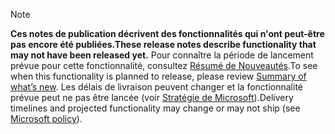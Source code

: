  > [!NOTE]
 >  <span data-ttu-id="d0ed0-101">**Ces notes de publication décrivent des fonctionnalités qui n'ont peut-être pas encore été publiées.**</span><span class="sxs-lookup"><span data-stu-id="d0ed0-101">**These release notes describe functionality that may not have been released yet.**</span></span>
<span data-ttu-id="d0ed0-102">Pour connaître la période de lancement prévue pour cette fonctionnalité, consultez [Résumé de Nouveautés](/business-applications-release-notes/October18/dynamics365-sales/planned-features).</span><span class="sxs-lookup"><span data-stu-id="d0ed0-102">To see when this functionality is planned to release, please review [Summary of what’s new](/business-applications-release-notes/October18/dynamics365-sales/planned-features).</span></span> <span data-ttu-id="d0ed0-103">Les délais de livraison peuvent changer et la fonctionnalité prévue peut ne pas être lancée (voir [Stratégie de Microsoft](https://go.microsoft.com/fwlink/p/?linkid=2007332)).</span><span class="sxs-lookup"><span data-stu-id="d0ed0-103">Delivery timelines and projected functionality may change or may not ship (see [Microsoft policy](https://go.microsoft.com/fwlink/p/?linkid=2007332)).</span></span> 
